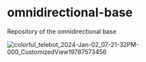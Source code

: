 # omnidirectional-base
Repository of the omnidirectional base

![colorful_telebot_2024-Jan-02_07-21-32PM-000_CustomizedView19787573456](https://github.com/Telerobot-Project/omnidirectional-base/assets/77287641/d844ada1-62f8-4937-89b1-82d26ad709fc)
